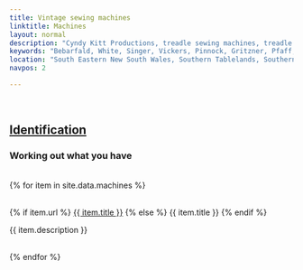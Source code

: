 ```yaml
---
title: Vintage sewing machines
linktitle: Machines
layout: normal
description: "Cyndy Kitt Productions, treadle sewing machines, treadle sewing machine parts, sewing machine parts, vintage treadle sewing machines, reproduction sewing machine manuals, sewing machine manual, eco sewing"
keywords: "Bebarfald, White, Singer, Vickers, Pinnock, Gritzner, Pfaff, treadle sewing machine, vintage sewing machine, sewing machine manual"
location: "South Eastern New South Wales, Southern Tablelands, Southern Highlands, Goulburn, New South Wales, Australia.  Custom clothing and costume.  Craft accesories "
navpos: 2

---
```


<div class="container mb-4">
<div class="row">
<div class="col-2">&nbsp;</div><!-- end col -->
<div class="col-3">
      <h2><a href="id-01.html">Identification</a></h2>
 </div><!-- end left col -->
<div class="col-5">
      <h3>Working out what you have</h3>
</div><!-- end right col -->
<div class="col-2">&nbsp;</div><!-- end col -->
</div><!-- end row -->
{% for item in site.data.machines %}
<div class="row">
<div class="col-2">&nbsp;</div><!-- end col -->
<div class="col-3">
<p class="h4">
{% if item.url %}
<a href="{{ item.url }}.html">{{ item.title }}</a>
{% else %}
{{ item.title }}
{% endif %}
</p>
 </div><!-- end left col -->
<div class="col-5">
<p class="h5">{{ item.description }}</p>
</div><!-- end right col -->
<div class="col-2">&nbsp;</div><!-- end col -->
</div><!-- end row -->
{% endfor %}
</div><!-- end container -->
